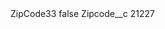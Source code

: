 <?xml version="1.0" encoding="UTF-8"?>
<CustomMetadata xmlns="http://soap.sforce.com/2006/04/metadata" xmlns:xsi="http://www.w3.org/2001/XMLSchema-instance" xmlns:xsd="http://www.w3.org/2001/XMLSchema">
    <label>ZipCode33</label>
    <protected>false</protected>
    <values>
        <field>Zipcode__c</field>
        <value xsi:type="xsd:string">21227</value>
    </values>
</CustomMetadata>
